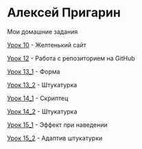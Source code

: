 # Алексей Пригарин
Мои домашние задания

[Урок 10](https://brainlesswild.github.io/lesson_10/ "Дз") - Желтенький сайт

[Урок 12](https://brainlesswild.github.io/lesson_12/ "Дз") - Работа с репозиторием на GitHub 

[Урок 13_1](https://brainlesswild.github.io/lesson_13_1/ "Дз") - Форма

[Урок 13_2](https://brainlesswild.github.io/13_2/ "Дз") - Штукатурка

[Урок 14_1](https://brainlesswild.github.io/14_1/ "Дз") - Скриптец

[Урок 14_2](https://brainlesswild.github.io/13_2/ "Дз") - Штукатурка

[Урок 15_1](https://brainlesswild.github.io/15_1/ "Дз") - Эффект при наведении

[Урок 15_2](https://brainlesswild.github.io/15_2/ "Дз") - Адаптив штукатурки


